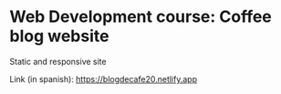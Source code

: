 # Web Development course: Coffee blog website
Static and responsive site

Link (in spanish): https://blogdecafe20.netlify.app
